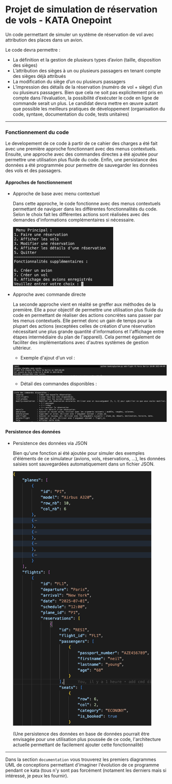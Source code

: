 
# Projet de simulation de réservation de vols - KATA Onepoint

Un code permettant de simuler un système de réservation de vol avec attribution des places dans un avion. 

Le code devra permettre : 

* La définition et la gestion de plusieurs types d’avion (taille, disposition des sièges) 
* L’attribution des sièges à un ou plusieurs passagers en tenant compte des sièges déjà attribués 
* La modification du siège d’un ou plusieurs passagers 
* L’impression des détails de la réservation (numéro de vol + siège) d’un ou plusieurs passagers. Bien que cela ne soit pas explicitement pris en compte dans l’évaluation, la possibilité d’exécuter le code en ligne de commande serait un plus. Le candidat devra mettre en œuvre autant que possible les meilleurs pratiques de développement (organisation du code, syntaxe, documentation du code, tests unitaires) 

---

### Fonctionnement du code

Le developement de ce code à partir de ce cahier des charges a été fait avec une première approche fonctionnant avec des menus contextuels.
Ensuite, une approche avec des commandes directes a été ajoutée pour permettre une utilisation plus fluide du code.
Enfin, une persistance des données a été programmée pour permettre de sauvegarder les données des vols et des passagers.


#### Approches de fonctionnement
* Approche de base avec menu contextuel
  
  Dans cette approche, le code fonctionne avec des menus contextuels permettant de naviguer dans les différentes fonctionnalités du code. Selon le choix fait les différentes actions sont réalisées avec des demandes d'informations complémentaires si nécessaire.

  ![Menu principal](/documentation/diagram/screen_main_menu.png)

* Approche avec commande directe 
  
  La seconde approche vient en réalité se greffer aux méthodes de la première. Elle a pour objectif de permettre une utilisation plus fluide du code en permettant de réaliser des actions concrètes sans passer par les menus contextuels.
  Elle permet donc un gain de temps pour la plupart des actions (exceptées celles de création d'une réservation nécessitant une plus grande quantité d'informations et l'affichage entre étapes intermédiaire du plan de l'appareil). Cela permet également de faciliter des implémentations avec d'autres systèmes de gestion ultérieur.

    * Exemple d'ajout d'un vol : 

  ![Exemple ajouter un vol ](/documentation/diagram/direct_cmd_add_flight_ex.png)

    * Détail des commandes disponibles :
  
    ![Détail des commandes](/documentation/diagram/direct_cmd_help.png)

#### Persistence des données 
* Persistence des données via JSON
  
  Bien qu'une fonction ai été ajoutée pour simuler des exemples d'éléments de ce simulateur (avions, vols, réservations, ...), les données saisies sont sauvegardées automatiquement dans un fichier JSON.

  ![Exemple de données sauvegardées](/documentation/diagram/json_data_example.png)

  (Une persistence des données en base de données pourrait être envisagée pour une utilisation plus poussée de ce code, l'architecture actuelle permettant de facilement ajouter cette fonctionnalité)
---
Dans la section  `documentation` vous trouverez les premiers diagrammes UML de conceptions permettant d'imaginer l'évolution de ce programme pendant ce kata (tous n'y sont pas forcément (notament les derniers mais si intéressé, je peux les fournir).
